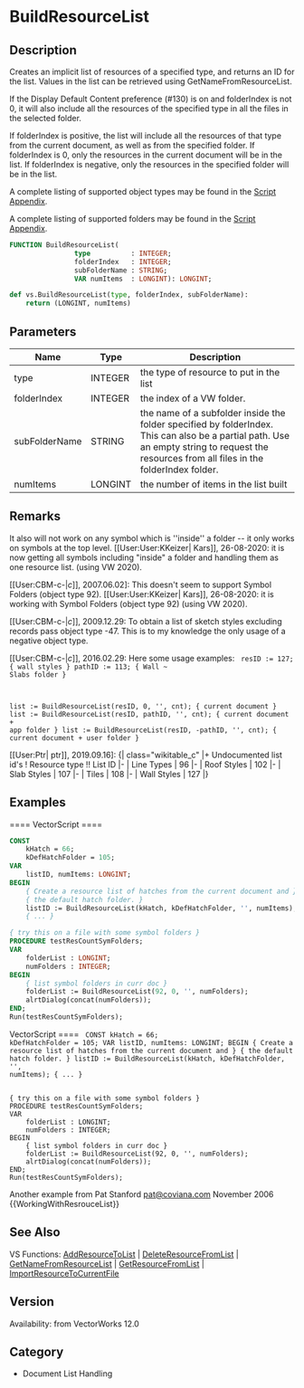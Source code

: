 # BuildResourceList

## Description
Creates an implicit list of  resources of a specified type, and returns an ID for the list. Values in the list can be retrieved using GetNameFromResourceList.

If the Display Default Content preference (#130) is on and folderIndex is not  0, it will also include all the resources of the specified type in all the files in the selected folder.

If folderIndex is positive, the list will include all the resources of that type from the current document, as well as from the specified folder. If folderIndex is 0, only the resources in the current document will be in the list. If folderIndex is negative, only the resources in the specified folder will be in the list.

A complete listing of supported object types may be found in the [Script Appendix](../Appendix/pages/Appendix%20D%20-%20Vectorworks%20Object%20Types%20and%20Subtypes.md).

A complete listing of supported folders may be found in the [Script Appendix](../Appendix/pages/Appendix%20J%20-%20Vectorworks%20Object%20Types%20and%20Subtypes.md).

```pascal
FUNCTION BuildResourceList(
				type          : INTEGER;
				folderIndex   : INTEGER;
				subFolderName : STRING;
				VAR numItems  : LONGINT): LONGINT;
```

```python
def vs.BuildResourceList(type, folderIndex, subFolderName):
    return (LONGINT, numItems)
```

## Parameters
|Name|Type|Description|
|---|---|---|
|type|INTEGER|the type of resource to put in the list|
|folderIndex|INTEGER|the index of a VW folder.|
|subFolderName|STRING|the name of a subfolder inside the folder specified by folderIndex. This can also be a partial path.  Use an empty string to request the resources from all files in the folderIndex folder.|
|numItems|LONGINT|the number of items in the list built|

## Remarks
It also will not work on any symbol which is ''inside'' a folder -- it only works on symbols at the top level.
[[User:User:KKeizer| Kars]], 26-08-2020: it is now getting all symbols including "inside" a folder and handling them as one resource list. (using VW 2020).

[[User:CBM-c-|_c_]], 2007.06.02]: This doesn't seem to support Symbol Folders (object type 92). 
[[User:User:KKeizer| Kars]], 26-08-2020: it is working with Symbol Folders (object type 92) (using VW 2020).

[[User:CBM-c-|_c_]], 2009.12.29: To obtain a list of sketch styles excluding records pass object type -47. This is to my knowledge the only usage of a negative object type.

[[User:CBM-c-|_c_]], 2016.02.29:  Here some usage examples:
<code lang="vs">
resID := 127; { wall styles }
pathID := 113; { Wall ~ Slabs folder }

list := BuildResourceList(resID, 0, '', cnt); { current document }
list := BuildResourceList(resID, pathID, '', cnt); { current document + app folder }
list := BuildResourceList(resID, -pathID, '', cnt); { current document + user folder }
</code>

[[User:Ptr| ptr]], 2019.09.16]:
{| class="wikitable_c"
|+ Undocumented list id's
! Resource type !! List ID
|-
| Line Types
| 96
|-
| Roof Styles
| 102
|-
| Slab Styles
| 107
|-
| Tiles
| 108
|-
| Wall Styles
| 127
|}

## Examples
==== VectorScript ====
```pascal
CONST
    kHatch = 66;
    kDefHatchFolder = 105;
VAR
    listID, numItems: LONGINT;
BEGIN
    { Create a resource list of hatches from the current document and } 
    { the default hatch folder. }
    listID := BuildResourceList(kHatch, kDefHatchFolder, '', numItems);
    { ... }
```

```pascal
{ try this on a file with some symbol folders }
PROCEDURE testResCountSymFolders;
VAR
    folderList : LONGINT;
    numFolders : INTEGER;
BEGIN
    { list symbol folders in curr doc }
    folderList := BuildResourceList(92, 0, '', numFolders);
    alrtDialog(concat(numFolders));
END;
Run(testResCountSymFolders);
```
VectorScript ====
<code lang="pas">
CONST
    kHatch = 66;
    kDefHatchFolder = 105;
VAR
    listID, numItems: LONGINT;
BEGIN
    { Create a resource list of hatches from the current document and } 
    { the default hatch folder. }
    listID := BuildResourceList(kHatch, kDefHatchFolder, '', numItems);
    { ... }
</code>

<code lang="pas">
{ try this on a file with some symbol folders }
PROCEDURE testResCountSymFolders;
VAR
    folderList : LONGINT;
    numFolders : INTEGER;
BEGIN
    { list symbol folders in curr doc }
    folderList := BuildResourceList(92, 0, '', numFolders);
    alrtDialog(concat(numFolders));
END;
Run(testResCountSymFolders);
</code>

Another example from Pat Stanford <pat@coviana.com>
November 2006
{{WorkingWithResrouceList}}

## See Also
VS Functions:
[AddResourceToList](AddResourceToList.md) 
| [DeleteResourceFromList](DeleteResourceFromList.md) 
| [GetNameFromResourceList](GetNameFromResourceList.md) 
| [GetResourceFromList](GetResourceFromList.md) 
| [ImportResourceToCurrentFile](ImportResourceToCurrentFile.md)

## Version
Availability: from VectorWorks 12.0

## Category
* Document List Handling

